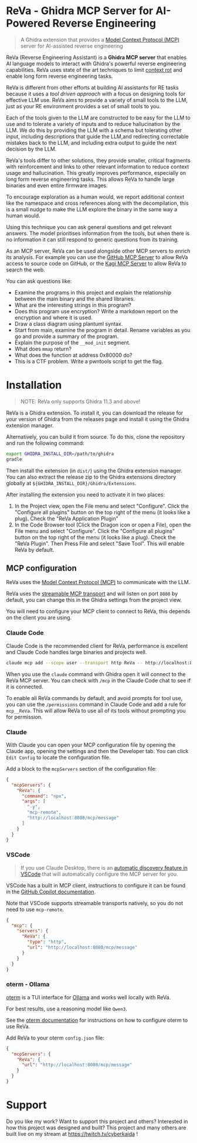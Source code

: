 # ReVa - Ghidra MCP Server for AI-Powered Reverse Engineering

> A Ghidra extension that provides a [Model Context Protocol (MCP)](https://modelcontextprotocol.io/faqs) server for AI-assisted reverse engineering

ReVa (Reverse Engineering Assistant) is a **Ghidra MCP server** that enables AI language models to interact with Ghidra's powerful reverse engineering capabilities. ReVa uses
state of the art techniques to limit [context rot](https://github.com/chroma-core/context-rot) and enable
long form reverse engineering tasks.

ReVa is different from other efforts at building AI assistants for RE tasks because it uses a _tool driven approach_ with a focus
on designing tools for effective LLM use.
ReVa aims to provide a variety of small tools to the LLM, just as your RE environment provides a set of small tools
to you.

Each of the tools given to the LLM are constructed to be easy for the LLM to use and to tolerate a variety of inputs
and to reduce hallucination by the LLM. We do this by providing the LLM with a schema but tolerating other input,
including descriptions that guide the LLM,and redirecting correctable mistakes back to the LLM, and including extra
output to guide the next decision by the LLM.

ReVa's tools differ to other solutions, they provide smaller,
critical fragments with reinforcement and links to other
relevant information to reduce context usage and hallucination.
This greatly improves performance, especially on long form
reverse engineering tasks. This allows ReVa to handle large
binaries and even entire firmware images.

To encourage exploration as a human would, we report additional context like the namespace and cross references along with the decompilation, this
is a small nudge to make the LLM explore the binary in the same way a human would.

Using this technique you can ask general questions and get relevant answers. The model prioritises
information from the tools, but when there is no information it can still respond to generic
questions from its training.

As an MCP server, ReVa can be used alongside other MCP servers to enrich its analysis.
For example you can use the [GitHub MCP Server](https://github.com/github/github-mcp-server)
to allow ReVa access to source code on GitHub, or the
[Kagi MCP Server](https://github.com/kagisearch/kagimcp) to allow ReVa to search the web.

You can ask questions like:

- Examine the programs in this project and explain the relationship between the main binary and the shared libraries.
- What are the interesting strings in this program?
- Does this program use encryption? Write a markdown report on the encryption and where it is used.
- Draw a class diagram using plantuml syntax.
- Start from main, examine the program in detail. Rename variables as you go and provide a summary of the program.
- Explain the purpose of the `__mod_init` segment.
- What does `mmap` return?
- What does the function at address 0x80000 do?
- This is a CTF problem. Write a pwntools script to get the flag.

# Installation

> NOTE: ReVa only supports Ghidra 11.3 and above!

ReVa is a Ghidra extension. To install it, you can download the release for your
version of Ghidra from the releases page and install it using the Ghidra extension manager.

Alternatively, you can build it from source. To do this, clone the repository and run the following command:

```bash
export GHIDRA_INSTALL_DIR=/path/to/ghidra
gradle
```

Then install the extension (in `dist/`) using the Ghidra extension manager. You can also extract the release zip to
the Ghidra extensions directory globally at `${GHIDRA_INSTALL_DIR}/Ghidra/Extensions`.

After installing the extension you need to activate it in two places:

1. In the Project view, open the File menu and select "Configure". Click the "Configure all plugins" button on the top right of the menu (it looks like a plug). Check the "ReVa Application Plugin"
2. In the Code Browser tool (Click the Dragon icon or open a File), open the File menu and select "Configure". Click the "Configure all plugins" button on the top right of the menu (it looks like a plug). Check the "ReVa Plugin". Then Press File and select "Save Tool". This will enable ReVa by default.

## MCP configuration

ReVa uses the [Model Context Protocol (MCP)](https://modelcontextprotocol.io/faqs) to communicate with the LLM.

ReVa uses the [streamable MCP transport](https://modelcontextprotocol.io/docs/concepts/transports#streamable-http)
and will listen on port `8080` by default, you can change this in the Ghidra settings from the project view.

You will need to configure your MCP client to connect to ReVa, this depends on the client you are using.

### Claude Code

Claude Code is the recommended client for ReVa, performance is excellent and Claude Code
handles large binaries and projects well.

```sh
claude mcp add --scope user --transport http ReVa -- http://localhost:8080/mcp/message
```

When you use the `claude` command with Ghidra open it will connect to the ReVa MCP server.
You can check with `/mcp` in the Claude Code chat to see if it is connected.

To enable all ReVa commands by default, and avoid prompts for tool use, you can use
the `/permissions` command in Claude Code and add a rule for `mcp__ReVa`. This will
allow ReVa to use all of its tools without prompting you for permission.

### Claude

With Claude you can open your MCP configuration file by opening the Claude
app, opening the settings and then the Developer tab. You can click `Edit Config` to
locate the configuration file.

Add a block to the `mcpServers` section of the configuration file:

```json
{
  "mcpServers": {
    "ReVa": {
      "command": "npx",
      "args": [
        "-y",
        "mcp-remote",
        "http://localhost:8080/mcp/message"
      ]
    }
  }
}

```

### VSCode

> If you use Claude Desktop, there is an [automatic discovery feature in VSCode](https://code.visualstudio.com/docs/copilot/chat/mcp-servers#_automatic-discovery-of-mcp-servers)
> that will automatically configure the MCP server for you.

VSCode has a built in MCP client, instructions to configure it can be found
in the [GitHub Copilot documentation](https://code.visualstudio.com/docs/copilot/chat/mcp-servers#_add-an-mcp-server-to-your-user-settings).

Note that VSCode supports streamable transports natively, so you do not need to use `mcp-remote`.

```json
{
  "mcp": {
    "servers": {
      "ReVa": {
        "type": "http",
        "url": "http://localhost:8080/mcp/message"
      }
    }
  }
}
```

### oterm - Ollama

[oterm](https://ggozad.github.io/oterm/) is a TUI interface for [Ollama](https://ollama.com) and works well locally with ReVa.

For best results, use a reasoning model like `Qwen3`.

See the [oterm documentation](https://ggozad.github.io/oterm/mcp/) for instructions on how to configure
oterm to use ReVa.

Add ReVa to your oterm `config.json` file:

```json
{
  "mcpServers": {
    "ReVa": {
      "url": "http://localhost:8080/mcp/message"
    }
  }
}
```

# Support

Do you like my work? Want to support this project and others? Interested in how this project was designed and built?
This project and many others are built live on my stream at <https://twitch.tv/cyberkaida> !
